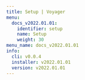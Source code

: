 ```yaml
---
title: Setup | Voyager
menu:
  docs_v2022.01.01:
    identifier: setup
    name: Setup
    weight: 30
menu_name: docs_v2022.01.01
info:
  cli: v0.0.4
  installer: v2022.01.01
  version: v2022.01.01
---
```


